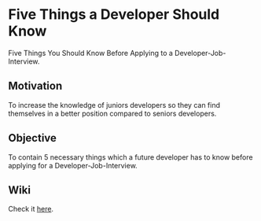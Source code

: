 # Five Things a Developer Should Know

Five Things You Should Know Before Applying to a Developer-Job-Interview.

## Motivation

To increase the knowledge of juniors developers so they can find themselves in a better position compared to seniors developers.

## Objective

To contain 5 necessary things which a future developer has to know before applying for a Developer-Job-Interview.

## Wiki
Check it [here](https://github.com/LuisValgoi/fivethingsyoushouldknow/wiki).

